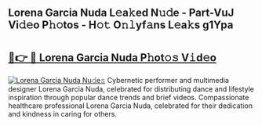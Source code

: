 ## Lorena Garcia Nuda L𝚎a𝚔ed N𝚞𝚍e - Part-VuJ Vi𝚍𝚎o P𝚑𝚘tos - H𝚘𝚝 O𝚗𝚕yf𝚊ns L𝚎a𝚔s g1Ypa

# <h2><a href="http://kf4sgu.oniu.top/?m=Lorena+Garcia+Nuda">🔗👉 🔴 Lorena Garcia Nuda P𝚑ot𝚘𝚜 V𝚒d𝚎o</a></h2>

[![Lorena Garcia Nuda Nu𝚍e𝚜](https://i.imgur.com/0qMVB7G.gif)](http://kf4sgu.oniu.top/?m=Lorena+Garcia+Nuda)
Cybernetic performer and multimedia designer Lorena Garcia Nuda, celebrated for distributing dance and lifestyle inspiration through popular dance trends and brief videos. Compassionate healthcare professional Lorena Garcia Nuda, celebrated for their dedication and kindness in caring for others.  
